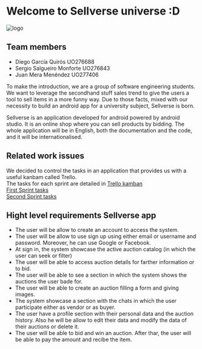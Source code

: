 # Welcome to Sellverse universe :D
![logo](https://user-images.githubusercontent.com/90696985/192112119-d3ca27a6-ca50-4172-9ba9-810e47e1f6e4.png)

Team members
------
 - Diego García Quirós UO276688
 - Sergio Salgueiro Monforte UO276843
 - Juan Mera Menéndez UO277406

To make the introduction, we are a group of software engineering students. We want to leverage the secondhand stuff sales trend to give the users a tool to sell items in a more funny way. Due to those facts, mixed with our necessity to build an android app for a university subject, Sellverse is born.

Sellverse is an application developed for android powered by android studio. It is an online shop where you can sell products by bidding.
The whole application will be in English, both the documentation and the code, and it will be internationalised.

Related work issues
--------
We decided to control the tasks in an application that provides us with a useful kanbam called Trello.<br>
The tasks for each sprint are detailed in [Trello kamban](https://trello.com/w/sellverse) <br>
[First Sprint tasks](https://trello.com/b/wQDpIQoC/primer-sprint-)<br>
[Second Sprint tasks](https://trello.com/b/8aMtPC2t/segundo-sprint)

Hight level requirements Sellverse app
-----
- The user will be allow to create an account to access the system.
- The user will be allow to use sign up using either email or username and password. Moreover, he can use Google or Facebook.
- At sign in, the system showcase the active auction catalog (in which the user can seek or filter)
- The user will be able to access auction details for farther information or to bid. 
- The user will be able to see a section in which the system shows the auctions the user bade for.
- The user will be able to create an auction filling a form and giving images.
- The system showcase a section with the chats in which the user participate either as vendor or as buyer.
- The user have a profile section with their personal data and the auction history. Also he will be allow to edit their data and modify the data of their auctions or   delete it.
- The user will be able to bid and win an auction. After thar, the user will be able to pay the amount and recibe the item.
